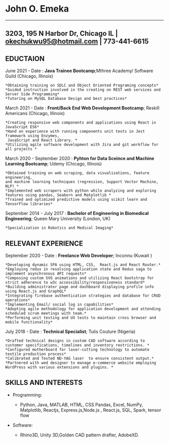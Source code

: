 John O. Emeka 
============

-----------------------------------------------
3203, 195 N Harbor Dr, Chicago IL |    
okechukwu95@hotmail.com | 
773-441-6615                    
-----------------------------------------------

EDUCTAION
---------
June 2021 - Date
:   **Java Trainee Bootcamp**;Mthree Academy/ Software Guild (Chicago, Illinois)

    *Obtaining training on SDLC and Object Oriented Programing concepts*
    *Guided instruction involved in the creating on REST web services and  Server Side Programming*
    *Tutoring on MySQL Database Design and best practices*

March 2021 - Date
:   **Front/Back End Web Development Bootcamp**; Reskill Americans (Chicago, Illinois)

    *Creating responsive web components and applications using React in JavaScript ES6*
    *Hand on experience with running components unit tests in Jest framework using Enzymes,
     JavaScript and React Library. *
    *Utilizing agile software development with Jira and git workflow for all projects *

March 2020 - September 2020
:   **Pyhton for Data Sceince and Machine Learning Bootcamp**; Udemy (Chicago, Illinois)

    *Obtained training on web scraping, data visualizations, feature engineering, 
    and machine learning techniques (regression, Support Vector Machine, NLP) *
    *Implemented web scrapers with python while analyzing and exploring features using pandas, Seaborn and Matplotlib *
    *Trained and optimized predictive models using scikit learn and TensorFlow libraries*

September 2014 - July 2017
:   **Bachelor of Engineering in Biomedical Engineering**; Queen Mary University (London, UK) 
    
    *Specialization in Robotics and Medical Imaging*

RELEVANT EXPERIENCE
----------

September 2020 - Date 
:   **Freelance Web Developer**; Inconnu (Kuwait )
    
    *Developing dynamic SPA using HTML, CSS,  React.js and React Router.*
    *Employing redux in resolving application state and Redux saga to implement asynchronous API requests*
    *Composing custom SVG animations and utilizing React bootstrap for strict adherence to w3c accessibility/responsiveness standard*
    *Building administrator page and dashboard displaying profile info using React.js and GraphQL*
    *Integrating firebase authentication strategies and database for CRUD operations*
    *Implementing Email/ social log in capabilities*
    *Adopting agile methodology for application development and attending scheduled scrum meetings with team.*
    *Performing unit testing and UX tests to maintain cross browser and mobile functionality*

July 2018 - Date 
:   **Technical Specialist**; Tulis Couture (Nigeria)
    
    *Drafted technical designs in custom CAD software according to customer specifications, timelines and inventory restrictions. *
    *Configured motherboard for laser-cutting technology to automate textile production process*
    *Calibrated and Tested ND-YAG laser  to ensure consistent output.*
    *Partnered with wed designer to manage e-commerce website employing WordPress with various extensions and plugins. *

SKILLS AND INTERESTS
----------------------------------------

* Programming:

     * Python, Java, MATLAB, HTML, CSS Pandas, Excel, NumPy, Matplotlib, Reactjs, Express.js,Node.js , React.js, SQL, Spark, tensor flow 

* Software:

     * Rhino3D, Unity 3D,Golden CAD pattern drafter, AdobeXD. 